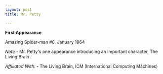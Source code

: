 ```yaml
---
layout: post
title: Mr. Petty

---
```


**First Appearance**

Amazing Spider-man #8, January 1964

*Note* - Mr. Petty's one appearance introducing an important character, The Living Brain

*Affiliated With:* - The Living Brain, ICM (International Computing Machines)
